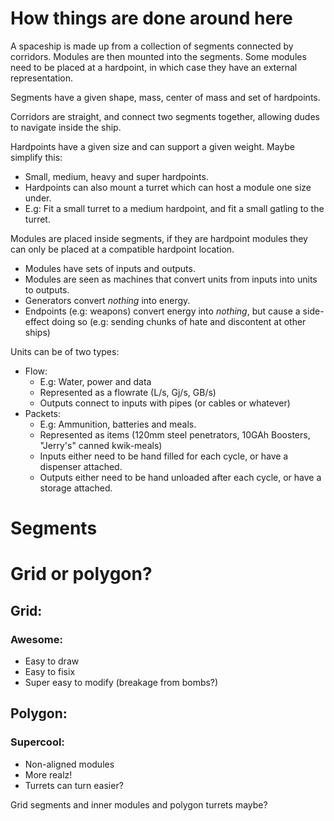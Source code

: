 How things are done around here
===============================


A spaceship is made up from a collection of segments connected by corridors.
Modules are then mounted into the segments. Some modules need to be placed at a hardpoint, in which case they have an external representation.


Segments have a given shape, mass, center of mass and set of hardpoints.

Corridors are straight, and connect two segments together, allowing dudes to navigate inside the ship.

Hardpoints have a given size and can support a given weight.
Maybe simplify this:
+ Small, medium, heavy and super hardpoints.
+ Hardpoints can also mount a turret which can host a module one size under.
+ E.g: Fit a small turret to a medium hardpoint, and fit a small gatling to the turret.

Modules are placed inside segments, if they are hardpoint modules they can only be placed at a compatible hardpoint location.

+ Modules have sets of inputs and outputs.
+ Modules are seen as machines that convert units from inputs into units to outputs.
+ Generators convert *nothing* into energy.
+ Endpoints (e.g: weapons) convert energy into *nothing*, but cause a side-effect doing so (e.g: sending chunks of hate and discontent at other ships)

Units can be of two types: 
+ Flow:
	+ E.g: Water, power and data
	+ Represented as a flowrate (L/s, Gj/s, GB/s)
	+ Outputs connect to inputs with pipes (or cables or whatever)
+ Packets:
	+ E.g: Ammunition, batteries and meals.
	+ Represented as items (120mm steel penetrators, 10GAh Boosters, "Jerry's" canned kwik-meals)
	+ Inputs either need to be hand filled for each cycle, or have a dispenser attached.
	+ Outputs either need to be hand unloaded after each cycle, or have a storage attached.



Segments
========

# Grid or polygon?

## Grid:

### Awesome:
+ Easy to draw
+ Easy to fisix
+ Super easy to modify (breakage from bombs?)

## Polygon:

### Supercool:
+ Non-aligned modules
+ More realz!
+ Turrets can turn easier?

Grid segments and inner modules and polygon turrets maybe?